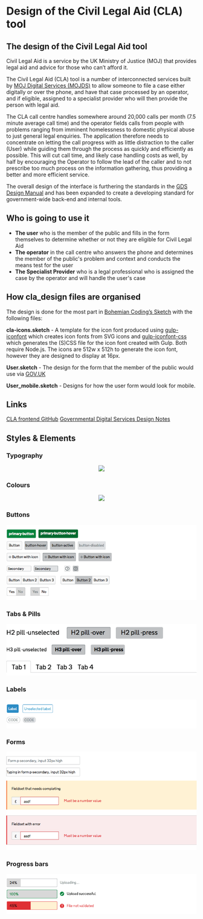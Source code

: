 Design of the Civil Legal Aid (CLA) tool
==========

## The design of the Civil Legal Aid tool

Civil Legal Aid is a service by the UK Ministry of Justice (MOJ) that provides legal aid and advice for those who can’t afford it.

The Civil Legal Aid (CLA) tool is a number of interconnected services built by [MOJ Digital Services (MOJDS)](https://mojdigital.blog.gov.uk) to allow someone to file a case either digitally or over the phone, and have that case processed by an operator, and if eligible, assigned to a specialist provider who will then provide the person with legal aid.

The CLA call centre handles somewhere around 20,000 calls per month (7.5 minute average call time) and the operator fields calls from people with problems ranging from imminent homelessness to domestic physical abuse to just general legal enquiries. The application therefore needs to concentrate on letting the call progress with as little distraction to the caller (User) while guiding them through the process as quickly and efficiently as possible. This will cut call time, and likely case handling costs as well, by half by encouraging the Operator to follow the lead of the caller and to not prescribe too much process on the information gathering, thus providing a better and more efficient service.

The overall design of the interface is furthering the standards in the [GDS Design Manual](https://www.gov.uk/service-manual/designers) and has been expanded to create a developing standard for government-wide back-end and internal tools.

## Who is going to use it

* **The user** who is the member of the public and fills in the form themselves to determine whether or not they are eligible for Civil Legal Aid
* **The operator** in the call centre who answers the phone and determines the member of the public's problem and context and conducts the means test for the user
* **The Specialist Provider** who is a legal professional who is assigned the case by the operator and will handle the user's case

## How cla_design files are organised

The design is done for the most part in [Bohemian Coding’s Sketch](http://bohemiancoding.com/sketch) with the following files:

**cla-icons.sketch** - A template for the icon font produced using [gulp-iconfont](https://www.npmjs.org/package/gulp-iconfont) which creates icon fonts from SVG icons and [gulp-iconfont-css](https://www.npmjs.org/package/gulp-iconfont-css) which generates the (S)CSS file for the icon font created with Gulp. Both require Node.js. The icons are 512w x 512h to generate the icon font, however they are designed to display at 16px.

**User.sketch** - The design for the form that the member of the public would use via [GOV.UK](https://www.gov.uk)

**User_mobile.sketch** - Designs for how the user form would look for mobile.

## Links
[CLA frontend GitHub](https://github.com/ministryofjustice/cla_frontend)
[Governmental Digital Services Design Notes](https://designnotes.blog.gov.uk)

## Styles & Elements

### Typography
<p align="center">
  <img src="https://cloud.githubusercontent.com/assets/495102/4829414/f6058efe-5f86-11e4-81c0-8dfa9538031a.png" />
</p>

### Colours
<p align="center">
  <img src="https://cloud.githubusercontent.com/assets/495102/4829534/be184d32-5f87-11e4-927d-1fb2068bf070.png">
</p>

### Buttons
![Buttons](https://raw.githubusercontent.com/ministryofjustice/cla_design/master/Operator-Provider/Buttons.png)

### Tabs & Pills
![Tabs & Pills](https://raw.githubusercontent.com/ministryofjustice/cla_design/master/Operator-Provider/Tabs&Pills.png)

### Labels
![Labels](https://raw.githubusercontent.com/ministryofjustice/cla_design/master/Operator-Provider/Labels.png)

### Forms
![Forms](https://raw.githubusercontent.com/ministryofjustice/cla_design/master/Operator-Provider//Forms.png)

### Progress bars
![Progress bars](https://raw.githubusercontent.com/ministryofjustice/cla_design/master/Operator-Provider/Progressbars.png)
